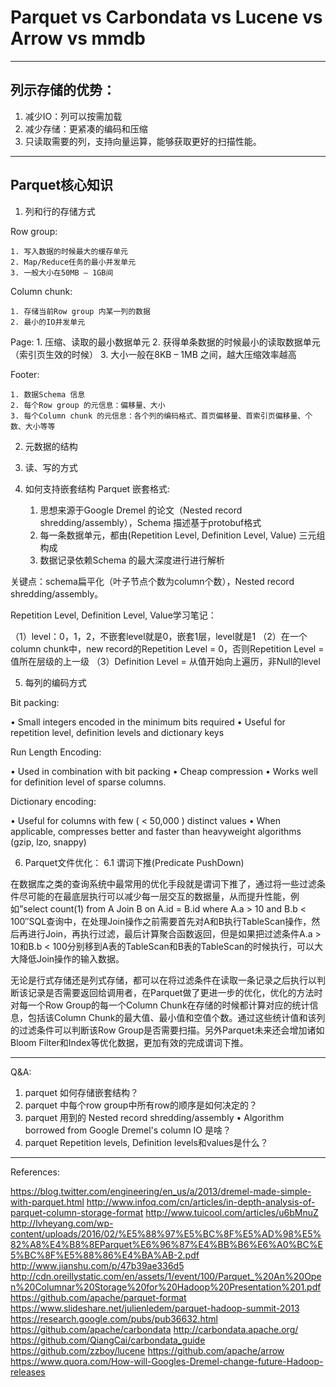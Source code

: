 # Parquet vs Carbondata vs Lucene vs Arrow vs mmdb

---

## 列示存储的优势：
1. 减少IO：列可以按需加载
2. 减少存储：更紧凑的编码和压缩
3. 只读取需要的列，支持向量运算，能够获取更好的扫描性能。

---

## Parquet核心知识

1. 列和行的存储方式

Row group:

	1. 写入数据的时候最大的缓存单元
	2. Map/Reduce任务的最小并发单元
	3. 一般大小在50MB – 1GB间

Column chunk:

	1. 存储当前Row group 内某一列的数据
	2. 最小的IO并发单元

Page:
	1. 压缩、读取的最小数据单元
	2. 获得单条数据的时候最小的读取数据单元（索引页生效的时候）
	3. 大小一般在8KB – 1MB 之间，越大压缩效率越高

Footer:

	1. 数据Schema 信息
	2. 每个Row group 的元信息：偏移量、大小
	3. 每个Column chunk 的元信息：各个列的编码格式、首页偏移量、首索引页偏移量、个数、大小等等

2. 元数据的结构
3. 读、写的方式
4. 如何支持嵌套结构
Parquet 嵌套格式:

	1. 思想来源于Google Dremel 的论文（Nested record shredding/assembly），Schema 描述基于protobuf格式
	2. 每一条数据单元，都由(Repetition Level, Definition Level, Value) 三元组构成
	3. 数据记录依赖Schema 的最大深度进行进行解析

关键点：schema扁平化（叶子节点个数为column个数），Nested record shredding/assembly。

Repetition Level, Definition Level, Value学习笔记：

（1）level：0，1，2，不嵌套level就是0，嵌套1层，level就是1
（2）在一个column chunk中，new record的Repetition Level = 0，否则Repetition Level = 值所在层级的上一级
（3）Definition Level = 从值开始向上遍历，非Null的level

5. 每列的编码方式

Bit packing:

• Small integers encoded in the minimum bits required
• Useful for repetition level, definition levels and dictionary keys

Run Length Encoding:

• Used in combination with bit packing
• Cheap compression
• Works well for definition level of sparse columns.

Dictionary encoding:

• Useful for columns with few ( < 50,000 ) distinct values
• When applicable, compresses better and faster than heavyweight algorithms (gzip, lzo, snappy)

6. Parquet文件优化：
6.1 谓词下推(Predicate PushDown)

在数据库之类的查询系统中最常用的优化手段就是谓词下推了，通过将一些过滤条件尽可能的在最底层执行可以减少每一层交互的数据量，从而提升性能，例如”select count(1) from A Join B on A.id = B.id where A.a > 10 and B.b < 100″SQL查询中，在处理Join操作之前需要首先对A和B执行TableScan操作，然后再进行Join，再执行过滤，最后计算聚合函数返回，但是如果把过滤条件A.a > 10和B.b < 100分别移到A表的TableScan和B表的TableScan的时候执行，可以大大降低Join操作的输入数据。

无论是行式存储还是列式存储，都可以在将过滤条件在读取一条记录之后执行以判断该记录是否需要返回给调用者，在Parquet做了更进一步的优化，优化的方法时对每一个Row Group的每一个Column Chunk在存储的时候都计算对应的统计信息，包括该Column Chunk的最大值、最小值和空值个数。通过这些统计值和该列的过滤条件可以判断该Row Group是否需要扫描。另外Parquet未来还会增加诸如Bloom Filter和Index等优化数据，更加有效的完成谓词下推。

---

Q&A:
1. parquet 如何存储嵌套结构？
2. parquet 中每个row group中所有row的顺序是如何决定的？
3. parquet 用到的 Nested record shredding/assembly • Algorithm borrowed from Google Dremel's column IO 是啥？
4. parquet Repetition levels, Definition levels和values是什么？

---

References:

https://blog.twitter.com/engineering/en_us/a/2013/dremel-made-simple-with-parquet.html
http://www.infoq.com/cn/articles/in-depth-analysis-of-parquet-column-storage-format
http://www.tuicool.com/articles/u6bMnuZ
http://lvheyang.com/wp-content/uploads/2016/02/%E5%88%97%E5%BC%8F%E5%AD%98%E5%82%A8%E4%B8%8EParquet%E6%96%87%E4%BB%B6%E6%A0%BC%E5%BC%8F%E5%88%86%E4%BA%AB-2.pdf
http://www.jianshu.com/p/47b39ae336d5
http://cdn.oreillystatic.com/en/assets/1/event/100/Parquet_%20An%20Open%20Columnar%20Storage%20for%20Hadoop%20Presentation%201.pdf
https://github.com/apache/parquet-format
https://www.slideshare.net/julienledem/parquet-hadoop-summit-2013
https://research.google.com/pubs/pub36632.html
https://github.com/apache/carbondata
http://carbondata.apache.org/
https://github.com/QiangCai/carbondata_guide
https://github.com/zzboy/lucene
https://github.com/apache/arrow
https://www.quora.com/How-will-Googles-Dremel-change-future-Hadoop-releases
